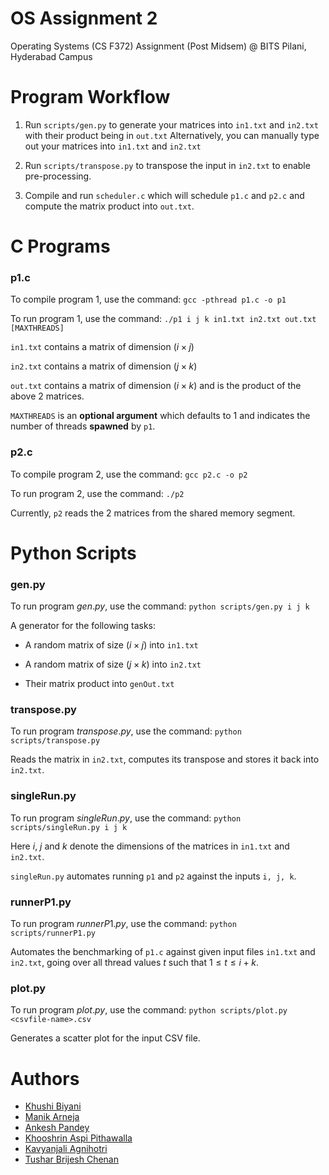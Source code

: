 # OS Assignment $2$

Operating Systems (CS F372) Assignment (Post Midsem) @ BITS Pilani, Hyderabad Campus

# Program Workflow

1. Run `scripts/gen.py` to generate your matrices into `in1.txt` and `in2.txt` with their product being in `out.txt` Alternatively, you can manually type out your matrices into `in1.txt` and `in2.txt`

2. Run `scripts/transpose.py` to transpose the input in `in2.txt` to enable pre-processing.

3. Compile and run `scheduler.c` which will schedule `p1.c` and `p2.c` and compute the matrix product into `out.txt`.

# C Programs

### p1.c

To compile program $1$, use the command: `gcc -pthread p1.c -o p1`

To run program $1$, use the command: `./p1 i j k in1.txt in2.txt out.txt [MAXTHREADS]`

`in1.txt` contains a matrix of dimension $(i \times j)$

`in2.txt` contains a matrix of dimension $(j \times k)$

`out.txt` contains a matrix of dimension $(i \times k)$ and is the product of the above $2$ matrices.

`MAXTHREADS` is an **optional argument** which defaults to $1$ and indicates the number of threads **spawned** by `p1`.

### p2.c

To compile program $2$, use the command: `gcc p2.c -o p2`

To run program $2$, use the command: `./p2`

Currently, `p2` reads the $2$ matrices from the shared memory segment.

# Python Scripts

### gen.py

To run program $gen.py$, use the command: `python scripts/gen.py i j k`

A generator for the following tasks:

- A random matrix of size $(i \times j)$ into `in1.txt`

- A random matrix of size $(j \times k)$ into `in2.txt`

- Their matrix product into `genOut.txt`

### transpose.py

To run program $transpose.py$, use the command: `python scripts/transpose.py`

Reads the matrix in `in2.txt`, computes its transpose and stores it back into `in2.txt`.

### singleRun.py

To run program $singleRun.py$, use the command: `python scripts/singleRun.py i j k`

Here $i$, $j$ and $k$ denote the dimensions of the matrices in `in1.txt` and `in2.txt`.

`singleRun.py` automates running `p1` and `p2` against the inputs `i, j, k`.

### runnerP1.py

To run program $runnerP1.py$, use the command: `python scripts/runnerP1.py`

Automates the benchmarking of `p1.c` against given input files `in1.txt` and `in2.txt`, going over all thread values $t$ such that $1 \le t \le i+k$.

### plot.py

To run program $plot.py$, use the command: `python scripts/plot.py <csvfile-name>.csv`

Generates a scatter plot for the input CSV file.

# Authors

- [Khushi Biyani](https://www.github.com/?)
- [Manik Arneja](https://www.github.com/?)
- [Ankesh Pandey](https://www.github.com/?)
- [Khooshrin Aspi Pithawalla](https://www.github.com/?)
- [Kavyanjali Agnihotri](https://www.github.com/?)
- [Tushar Brijesh Chenan](https://www.github.com/?)

